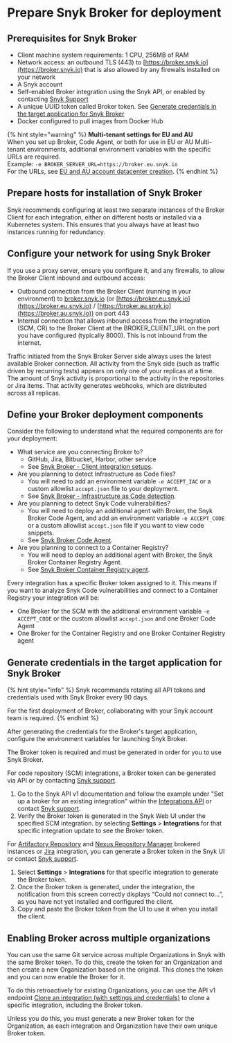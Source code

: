 # Prepare Snyk Broker for deployment

## Prerequisites for Snyk Broker

* Client machine system requirements: 1 CPU, 256MB of RAM
* Network access: an outbound TLS (443) to [https://broker.snyk.io](https://broker.snyk.io) that is also allowed by any firewalls installed on your network
* A Snyk account
* Self-enabled Broker integration using the Snyk API, or enabled by contacting [Snyk Support](https://support.snyk.io/hc/en-us)
* A unique UUID token called Broker token. See [Generate credentials in the target application for Snyk Broker](prepare-snyk-broker-for-deployment.md#generate-credentials-in-the-target-application-for-snyk-broker)
* Docker configured to pull images from Docker Hub

{% hint style="warning" %}
**Multi-tenant settings for EU and AU**\
When you set up Broker, Code Agent, or both for use in EU or AU Multi-tenant environments, additional environment variables with the specific URLs are required.\
Example: `-e BROKER_SERVER_URL=https://broker.eu.snyk.io`\
For the URLs, see [EU and AU account datacenter creation](https://docs.snyk.io/snyk-processes/data-residency-at-snyk#eu-and-au-datacenter-account-creation).
{% endhint %}

## Prepare hosts for installation of Snyk Broker

Snyk recommends configuring at least two separate instances of the Broker Client for each integration, either on different hosts or installed via a Kubernetes system. This ensures that you always have at least two instances running for redundancy.

## Configure your network for using Snyk Broker

If you use a proxy server, ensure you configure it, and any firewalls, to allow the Broker Client inbound and outbound access:

* Outbound connection from the Broker Client (running in your environment) to [broker.snyk.io](https://broker.snyk.io) (or [https://broker.eu.snyk.io](https://broker.eu.snyk.io) / [https://broker.au.snyk.io](https://broker.au.snyk.io)) on port 443
* Internal connection that allows inbound access from the integration (SCM, CR) to the Broker Client at the BROKER\_CLIENT\_URL on the port you have configured (typically 8000). This is not inbound from the internet.

Traffic initiated from the Snyk Broker Server side always uses the latest available Broker connection. All activity from the Snyk side (such as traffic driven by recurring tests) appears on only one of your replicas at a time. The amount of Snyk activity is proportional to the activity in the repositories or Jira items. That activity generates webhooks, which are distributed across all replicas.

## **Define your Broker deployment components**

Consider the following to understand what the required components are for your deployment:

* What service are you connecting Broker to?
  * GitHub, Jira, Bitbucket, Harbor, other service
  * See [Snyk Broker - Client integration setups](snyk-broker-set-up-examples/).
* Are you planning to detect Infrastructure as Code files?
  * You will need to add an environment variable `-e ACCEPT_IAC` or a custom allowlist `accept.json` file to your deployment.
  * See [Snyk Broker - Infrastructure as Code detection](snyk-broker-infrastructure-as-code-detection/).
* Are you planning to detect Snyk Code vulnerabilities?
  * You will need to deploy an additional agent with Broker, the Snyk Broker Code Agent, and add an environment variable `-e ACCEPT_CODE` or a custom allowlist `accept.json` file if you want to view code snippets.
  * See [Snyk Broker Code Agent](snyk-broker-code-agent/).
* Are you planning to connect to a Container Registry?
  * You will need to deploy an additional agent with Broker, the Snyk Broker Container Registry Agent.
  * See [Snyk Broker Container Registry agent](snyk-broker-container-registry-agent/).

Every integration has a specific Broker token assigned to it. This means if you want to analyze Snyk Code vulnerabilities and connect to a Container Registry your integration will be:

* One Broker for the SCM with the additional environment variable `-e ACCEPT_CODE` or the custom allowlist `accept.json` and one Broker Code Agent
* One Broker for the Container Registry and one Broker Container Registry agent

## Generate credentials in the target application for Snyk Broker

{% hint style="info" %}
Snyk recommends rotating all API tokens and credentials used with Snyk Broker every 90 days.

For the first deployment of Broker, collaborating with your Snyk account team is required.
{% endhint %}

After generating the credentials for the Broker's target application, configure the environment variables for launching Snyk Broker.

The Broker token is required and must be generated in order for you to use Snyk Broker.

For code repository (SCM) integrations, a Broker token can be generated via API or by contacting [Snyk support](https://support.snyk.io/hc/en-us/requests/new).

1. Go to the Snyk API v1 documentation and follow the example under "Set up a broker for an existing integration" within the [Integrations API](https://snyk.docs.apiary.io/#reference/integrations/integration/update-existing-integration) or contact [Snyk support](https://support.snyk.io/hc/en-us/requests/new).
2. Verify the Broker token is generated in the Snyk Web UI under the specified SCM integration. by selecting **Settings** > **Integrations** for that specific integration update to see the Broker token.

For [Artifactory Repository](../../integrations/private-registry-integrations/artifactory-repository-setup/) and [Nexus Repository Manager](../../integrations/private-registry-integrations/nexus-repo-manager-setup.md) brokered instances or [Jira](snyk-broker-set-up-examples/setup-broker-with-jira.md) integration, you can generate a Broker token in the Snyk UI or contact [Snyk support](https://support.snyk.io/hc/en-us/requests/new).

1. Select **Settings** > **Integrations** for that specific integration to generate the Broker token.
2. Once the Broker token is generated, under the integration, the notification from this screen correctly displays “Could not connect to…”, as you have not yet installed and configured the client.
3. Copy and paste the Broker token from the UI to use it when you install the client.

## Enabling Broker across multiple organizations

You can use the same Git service across multiple Organizations in Snyk with the same Broker token. To do this, create the token for an Organization and then create a new Organization based on the original. This clones the token and you can now enable the Broker for it.

To do this retroactively for existing Organizations, you can use the API v1 endpoint [Clone an integration (with settings and credentials)](https://snyk.docs.apiary.io/#reference/integrations/integration-cloning) to clone a specific integration, including the Broker token.

Unless you do this, you must generate a new Broker token for the Organization, as each integration and Organization have their own unique Broker token.
